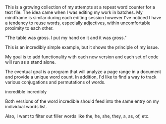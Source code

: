 This is a growing collection of my attempts at a repeat word counter for a text file. The idea came when I was editing my work in batches. My mindframe
is similar during each editing session however I've noticed I have a tendency to reuse words, especially adjectives, within uncomfortable proximity to each other.

"The table was gross. I put my hand on it and it was gross."

This is an incredibly simple example, but it shows the principle of my issue.

My goal is to add functionality with each new version and each set of code will run as a stand alone.

The eventual goal is a program that will analyze a page range in a document and provide a unique word count. In addition, I'd like to find a
way to track various conjugations and permutations of words.

incredible
incredibly

Both versions of the word incredible should feed into the same entry on my individual words list.

Also, I want to filter out filler words like the, he, she, they, a, as, of, etc.

